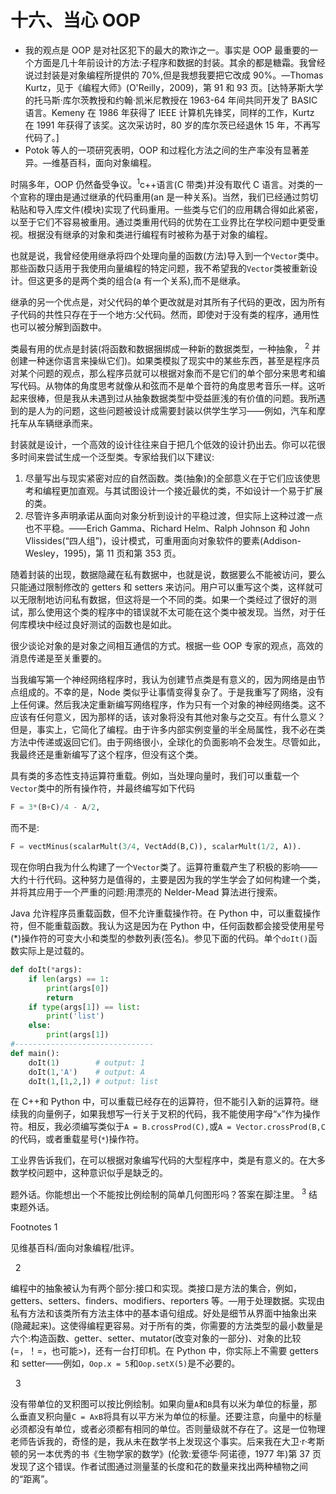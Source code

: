 # 十六、当心 OOP

*   我的观点是 OOP 是对社区犯下的最大的欺诈之一。事实是 OOP 最重要的一个方面是几十年前设计的方法:子程序和数据的封装。其余的都是糖霜。我曾经说过封装是对象编程所提供的 70%,但是我想我要把它改成 90%。—Thomas Kurtz，见于《编程大师》(O'Reilly，2009)，第 91 和 93 页。[达特茅斯大学的托马斯·库尔茨教授和约翰·凯米尼教授在 1963-64 年间共同开发了 BASIC 语言。Kemeny 在 1986 年获得了 IEEE 计算机先锋奖，同样的工作，Kurtz 在 1991 年获得了该奖。这次采访时，80 岁的库尔茨已经退休 15 年，不再写代码了。]
*   Potok 等人的一项研究表明，OOP 和过程化方法之间的生产率没有显著差异。—维基百科，面向对象编程。

时隔多年，OOP 仍然备受争议。<sup>1</sup>c++语言(C 带类)并没有取代 C 语言。对类的一个宣称的理由是通过继承的代码重用(an 是一种关系)。当然，我们已经通过剪切粘贴和导入库文件(模块)实现了代码重用。一些类与它们的应用耦合得如此紧密，以至于它们不容易被重用。通过类重用代码的优势在工业界比在学校问题中更受重视。根据没有继承的对象和类进行编程有时被称为基于对象的编程。

也就是说，我曾经使用继承将四个处理向量的函数(方法)导入到一个`Vector`类中。那些函数只适用于我使用向量编程的特定问题，我不希望我的`Vector`类被重新设计。但这更多的是两个类的组合(a 有一个关系),而不是继承。

继承的另一个优点是，对父代码的单个更改就是对其所有子代码的更改，因为所有子代码的共性只存在于一个地方:父代码。然而，即使对于没有类的程序，通用性也可以被分解到函数中。

类最有用的优点是封装(将函数和数据捆绑成一种新的数据类型，一种抽象， <sup>2</sup> 并创建一种迷你语言来操纵它们)。如果类模拟了现实中的某些东西，甚至是程序员对某个问题的观点，那么程序员就可以根据对象而不是它们的单个部分来思考和编写代码。从物体的角度思考就像从和弦而不是单个音符的角度思考音乐一样。这听起来很棒，但是我从未遇到过从抽象数据类型中受益匪浅的有价值的问题。我所遇到的是人为的问题，这些问题被设计成需要封装以供学生学习——例如，汽车和摩托车从车辆继承而来。

封装就是设计，一个高效的设计往往来自于把几个低效的设计扔出去。你可以花很多时间来尝试生成一个泛型类。专家给我们以下建议:

1.  尽量写出与现实紧密对应的自然函数。类(抽象)的全部意义在于它们应该使思考和编程更加直观。与其试图设计一个接近最优的类，不如设计一个易于扩展的类。
2.  尽管许多声明承诺从面向对象分析到设计的平稳过渡，但实际上这种过渡一点也不平稳。——Erich Gamma、Richard Helm、Ralph Johnson 和 John Vlissides(“四人组”)，设计模式，可重用面向对象软件的要素(Addison-Wesley，1995)，第 11 页和第 353 页。

随着封装的出现，数据隐藏在私有数据中，也就是说，数据要么不能被访问，要么只能通过限制修改的 getters 和 setters 来访问。用户可以重写这个类，这样就可以无限制地访问私有数据，但这将是一个不同的类。如果一个类经过了很好的测试，那么使用这个类的程序中的错误就不太可能在这个类中被发现。当然，对于任何库模块中经过良好测试的函数也是如此。

很少谈论对象的是对象之间相互通信的方式。根据一些 OOP 专家的观点，高效的消息传递是至关重要的。

当我编写第一个神经网络程序时，我认为创建节点类是有意义的，因为网络是由节点组成的。不幸的是，Node 类似乎让事情变得复杂了。于是我重写了网络，没有上任何课。然后我决定重新编写网络程序，作为只有一个对象的神经网络类。这不应该有任何意义，因为那样的话，该对象将没有其他对象与之交互。有什么意义？但是，事实上，它简化了编程。由于许多内部实例变量的半全局属性，我不必在类方法中传递或返回它们。由于网络很小，全球化的负面影响不会发生。尽管如此，我最终还是重新编写了这个程序，但没有这个类。

具有类的多态性支持运算符重载。例如，当处理向量时，我们可以重载一个`Vector`类中的所有操作符，并最终编写如下代码

```py
F = 3*(B+C)/4 - A/2,

```

而不是:

```py
F = vectMinus(scalarMult(3/4, VectAdd(B,C)), scalarMult(1/2, A)).

```

现在你明白我为什么构建了一个`Vector`类了。运算符重载产生了积极的影响——大约十行代码。这种努力是值得的，主要是因为我的学生学会了如何构建一个类，并将其应用于一个严重的问题:用漂亮的 Nelder-Mead 算法进行搜索。

Java 允许程序员重载函数，但不允许重载操作符。在 Python 中，可以重载操作符，但不能重载函数。我认为这是因为在 Python 中，任何函数都会接受使用星号(*)操作符的可变大小和类型的参数列表(签名)。参见下面的代码。单个`doIt()`函数实际上是过载的。

```py
def doIt(*args):
    if len(args) == 1:
        print(args[0])
        return
    if type(args[1]) == list:
        print('list')
    else:
        print(args[1])
#-------------------------------
def main():
    doIt(1)        # output: 1
    doIt(1,'A')    # output: A
    doIt(1,[1,2,]) # output: list

```

在 C++和 Python 中，可以重载已经存在的运算符，但不能引入新的运算符。继续我的向量例子，如果我想写一行关于叉积的代码，我不能使用字母“`x`”作为操作符。相反，我必须编写类似于`A = B.crossProd(C),`或`A = Vector.crossProd(B,C`的代码，或者重载星号(`*`)操作符。

工业界告诉我们，在可以根据对象编写代码的大型程序中，类是有意义的。在大多数学校问题中，这种意识似乎是缺乏的。

题外话。你能想出一个不能按比例绘制的简单几何图形吗？答案在脚注里。 <sup>3</sup> 结束题外话。

Footnotes 1

见维基百科/面向对象编程/批评。

  2

编程中的抽象被认为有两个部分:接口和实现。类接口是方法的集合，例如，getters、setters、finders、modifiers、reporters 等。—用于处理数据。实现由私有方法和该类所有方法主体中的基本语句组成。好处是细节从界面中抽象出来(隐藏起来)。这使得编程更容易。对于所有的类，你需要的方法类型的最小数量是六个:构造函数、getter、setter、mutator(改变对象的一部分)、对象的比较(=，！=，也可能>)，还有一台打印机。在 Python 中，你实际上不需要 getters 和 setter——例如，`Oop.x = 5`和`Oop.setX(5)`是不必要的。

  3

没有带单位的叉积图可以按比例绘制。如果向量`A`和`B`具有以米为单位的标量，那么垂直叉积向量`C = AxB`将具有以平方米为单位的标量。还要注意，向量中的标量必须都没有单位，或者必须都有相同的单位。否则量级就不存在了。这是一位物理老师告诉我的，奇怪的是，我从未在数学书上发现这个事实。后来我在大卫·r·考斯顿的另一本优秀的书《生物学家的数学》(伦敦:爱德华·阿诺德，1977 年)第 37 页发现了这个错误。作者试图通过测量茎的长度和花的数量来找出两种植物之间的“距离”。